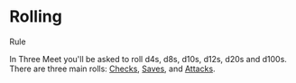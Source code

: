 # Rolling

Rule

In Three Meet you'll be asked to roll d4s, d8s, d10s, d12s, d20s and d100s. There are three main rolls: [Checks](../../pages/rules/rolling/checks.md), [Saves](../../pages/rules/rolling/saves.md), and [Attacks](../../pages/combat/attacks.md).
